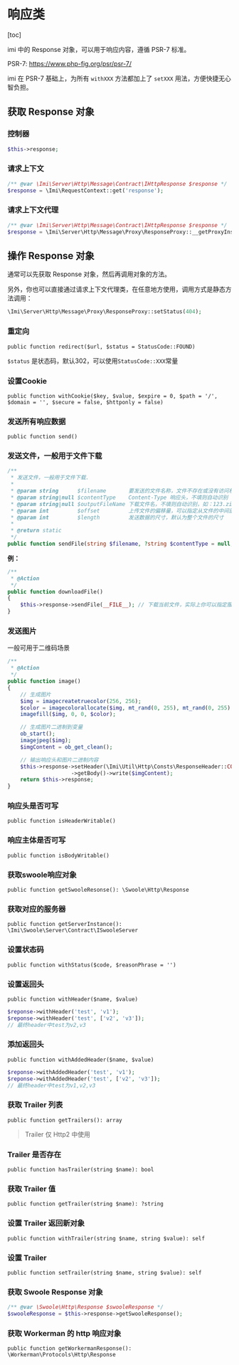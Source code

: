 # 响应类

[toc]

imi 中的 Response 对象，可以用于响应内容，遵循 PSR-7 标准。

PSR-7: <https://www.php-fig.org/psr/psr-7/>

imi 在 PSR-7 基础上，为所有 `withXXX` 方法都加上了 `setXXX` 用法，方便快捷无心智负担。

## 获取 Response 对象

### 控制器

```php
$this->response;
```

### 请求上下文

```php
/** @var \Imi\Server\Http\Message\Contract\IHttpResponse $response */
$response = \Imi\RequestContext::get('response');
```

### 请求上下文代理

```php
/** @var \Imi\Server\Http\Message\Contract\IHttpResponse $response */
$response = \Imi\Server\Http\Message\Proxy\ResponseProxy::__getProxyInstance();
```

## 操作 Response 对象

通常可以先获取 Response 对象，然后再调用对象的方法。

另外，你也可以直接通过请求上下文代理类，在任意地方使用，调用方式是静态方法调用：

```php
\Imi\Server\Http\Message\Proxy\ResponseProxy::setStatus(404);
```

### 重定向

`public function redirect($url, $status = StatusCode::FOUND)`

`$status` 是状态码，默认302，可以使用`StatusCode::XXX`常量

### 设置Cookie

`public function withCookie($key, $value, $expire = 0, $path = '/', $domain = '', $secure = false, $httponly = false)`

### 发送所有响应数据

`public function send()`

### 发送文件，一般用于文件下载

```php
/**
 * 发送文件，一般用于文件下载.
 *
 * @param string      $filename       要发送的文件名称，文件不存在或没有访问权限sendfile会失败
 * @param string|null $contentType    Content-Type 响应头，不填则自动识别
 * @param string|null $outputFileName 下载文件名，不填则自动识别，如：123.zip
 * @param int         $offset         上传文件的偏移量，可以指定从文件的中间部分开始传输数据。此特性可用于支持断点续传。
 * @param int         $length         发送数据的尺寸，默认为整个文件的尺寸
 *
 * @return static
 */
public function sendFile(string $filename, ?string $contentType = null, ?string $outputFileName = null, int $offset = 0, int $length = 0): self
```

**例：**

```php
/**
 * @Action
 */
public function downloadFile()
{
    $this->response->sendFile(__FILE__); // 下载当前文件，实际上你可以指定服务器上的文件
}
```

### 发送图片

一般可用于二维码场景

```php
/**
 * @Action
 */
public function image()
{
    // 生成图片
    $img = imagecreatetruecolor(256, 256);
    $color = imagecolorallocate($img, mt_rand(0, 255), mt_rand(0, 255), mt_rand(0, 255));
    imagefill($img, 0, 0, $color);

    // 生成图片二进制到变量
    ob_start();
    imagejpeg($img);
    $imgContent = ob_get_clean();

    // 输出响应头和图片二进制内容
    $this->response->setHeader(\Imi\Util\Http\Consts\ResponseHeader::CONTENT_TYPE, \Imi\Util\Http\Consts\MediaType::IMAGE_JPEG)
                    ->getBody()->write($imgContent);
    return $this->response;
}
```

### 响应头是否可写

`public function isHeaderWritable()`

### 响应主体是否可写

`public function isBodyWritable()`

### 获取swoole响应对象

`public function getSwooleResonse(): \Swoole\Http\Response`

### 获取对应的服务器

`public function getServerInstance(): \Imi\Swoole\Server\Contract\ISwooleServer`

### 设置状态码

`public function withStatus($code, $reasonPhrase = '')`

### 设置返回头

`public function withHeader($name, $value)`

```php
$reponse->withHeader('test', 'v1');
$reponse->withHeader('test', ['v2', 'v3']);
// 最终header中test为v2,v3
```

### 添加返回头

`public function withAddedHeader($name, $value)`

```php
$reponse->withAddedHeader('test', 'v1');
$reponse->withAddedHeader('test', ['v2', 'v3']);
// 最终header中test为v1,v2,v3
```

### 获取 Trailer 列表

`public function getTrailers(): array`

> Trailer 仅 Http2 中使用

### Trailer 是否存在

`public function hasTrailer(string $name): bool`

### 获取 Trailer 值

`public function getTrailer(string $name): ?string`

### 设置 Trailer 返回新对象

`public function withTrailer(string $name, string $value): self`

### 设置 Trailer

`public function setTrailer(string $name, string $value): self`

### 获取 Swoole Response 对象

```php
/** @var \Swoole\Http\Response $swooleResponse */
$swooleResponse = $this->response->getSwooleResponse();
```

### 获取 Workerman 的 http 响应对象

`public function getWorkermanResponse(): \Workerman\Protocols\Http\Response`
